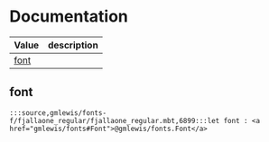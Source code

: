 # Documentation
|Value|description|
|---|---|
|[font](#font)||

## font

```moonbit
:::source,gmlewis/fonts-f/fjallaone_regular/fjallaone_regular.mbt,6899:::let font : <a href="gmlewis/fonts#Font">@gmlewis/fonts.Font</a>
```

